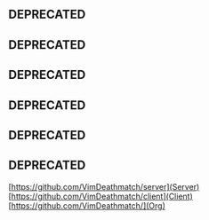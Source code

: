 ## DEPRECATED
## DEPRECATED
## DEPRECATED
## DEPRECATED
## DEPRECATED
## DEPRECATED

[https://github.com/VimDeathmatch/server](Server)
[https://github.com/VimDeathmatch/client](Client)
[https://github.com/VimDeathmatch/](Org)
